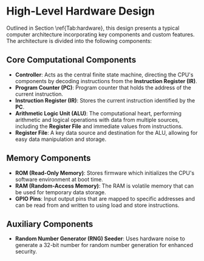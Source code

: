 # High-Level Hardware Design

Outlined in Section \ref{Tab:hardware}, this design presents a typical computer
architecture incorporating key components and custom features. The architecture
is divided into the following components:

## Core Computational Components

- **Controller**: Acts as the central finite state machine, directing the CPU's
  components by decoding instructions from the **Instruction Register (IR)**.
- **Program Counter (PC)**: Program counter that holds the address of the
  current instruction.
- **Instruction Register (IR)**: Stores the current instruction identified by
  the **PC**.
- **Arithmetic Logic Unit (ALU)**: The computational heart, performing
  arithmetic and logical operations with data from multiple sources, including
  the **Register File** and immediate values from instructions.
- **Register File**: A key data source and destination for the ALU, allowing for
  easy data manipulation and storage.

## Memory Components

- **ROM (Read-Only Memory)**: Stores firmware which initializes the CPU's
  software environment at boot time.
- **RAM (Random-Access Memory)**: The RAM is volatile memory that can be used
  for temporary data storage.
- **GPIO Pins**: Input output pins that are mapped to specific addresses and can
  be read from and written to using load and store instructions.

## Auxiliary Components

- **Random Number Generator (RNG) Seeder**: Uses hardware noise to generate a
  32-bit number for random number generation for enhanced security.
